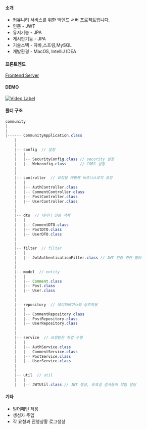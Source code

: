 



#### 소개

- 커뮤니티 서비스를 위한 백엔드 서버 프로젝트입니다.
- 인증 - JWT
- 유저기능 - JPA
- 게시판기능 - JPA
- 기술스택 - 자바,스프링,MySQL
- 개발환경 - MacOS, IntelliJ IDEA

#### 프론트엔드

[Frontend Server](https://github.com/100-hours-a-week/5-carter-community-spring-fe)

#### DEMO
  
[![Video Label](http://img.youtube.com/vi/0rVGNgWae5Y/0.jpg)](https://youtu.be/0rVGNgWae5Y)

#### 폴더 구조

```java
community
|
|
|------ CommunityApplication.class
    |
    |
    |-- config  // 설정
    |   | 
    |   |-- SecurityConfig.class // security 설정
    |   |-- Webconfig.class      // CORS 설정
    |
    |
    |-- controller  // 요청을 매핑해 비즈니스로직 요청
    |   |
    |   |-- AuthController.class
    |   |-- CommentController.class
    |   |-- PostController.class
    |   |-- UserController.class 
    |     
    |
    |-- dto  // 데이터 전송 객체
    |   |
    |   |-- CommentDTO.class
    |   |-- PostDTO.class
    |   |-- UserDTO.class
    |
    |
    |-- filter  // filter
    |   |
    |   |-- JwtAuthenticationFilter.class // JWT 인증 관련 필터
    |
    |
    |-- model  // entity
    |   |
    |   |-- Comment.class
    |   |-- Post.class
    |   |-- User.class
    |
    |
    |-- repository  // 데이터베이스와 상호작용
    |   |
    |   |-- CommentRepository.class
    |   |-- PostRepository.class
    |   |-- UserRepository.class
    |
    |
    |-- service  // 요청받은 작업 수행
    |   |
    |   |-- AuthService.class
    |   |-- CommentService.class
    |   |-- PostService.class
    |   |-- UserService.class
    |   
    |
    |-- util  // util
    |   |
    |   |-- JWTUtil.class // JWT 생성, 유효성 검사등의 작업 담당
```

#### 기타

- 빌더패턴 적용
- 생성자 주입
- 각 요청과 진행상황 로그생성

